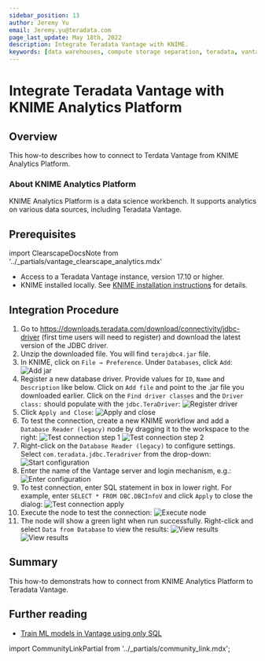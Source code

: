 ```yaml
---
sidebar_position: 13
author: Jeremy Yu
email: Jeremy.yu@teradata.com
page_last_update: May 18th, 2022
description: Integrate Teradata Vantage with KNIME.
keywords: [data warehouses, compute storage separation, teradata, vantage, cloud data platform, object storage, business intelligence, enterprise analytics]
---
```


# Integrate Teradata Vantage with KNIME Analytics Platform

## Overview

This how-to describes how to connect to Terdata Vantage from KNIME Analytics Platform.

### About KNIME Analytics Platform

KNIME Analytics Platform is a data science workbench. It supports analytics on various data sources, including Teradata Vantage.

## Prerequisites


import ClearscapeDocsNote from '../_partials/vantage_clearscape_analytics.mdx'

* Access to a Teradata Vantage instance, version 17.10 or higher.
  <ClearscapeDocsNote />
* KNIME installed locally. See [KNIME installation instructions](https://www.knime.com/installation) for details.

## Integration Procedure

1. Go to https://downloads.teradata.com/download/connectivity/jdbc-driver (first time users will need to register) and download the latest version of the JDBC driver.
2. Unzip the downloaded file. You will find `terajdbc4.jar` file.
3. In KNIME, click on `File → Preference`. Under `Databases`, click `Add`:
![Add jar](../other-integrations/images/integrate-teradata-vantage-with-knime/add-jar.png)
4. Register a new database driver. Provide values for `ID`, `Name` and `Description` like below. Click on `Add file` and point to the .jar file you downloaded earlier. Click on the `Find driver classes` and the `Driver class:` should populate with the `jdbc.TeraDriver`:
![Register driver](../other-integrations/images/integrate-teradata-vantage-with-knime/register-driver.png)
5. Click `Apply and Close`:
![Apply and close](../other-integrations/images/integrate-teradata-vantage-with-knime/apply-and-close.png)
6. To test the connection, create a new KNIME workflow and add a `Database Reader (legacy)` node by dragging it to the workspace to the right:
![Test connection step 1](../other-integrations/images/integrate-teradata-vantage-with-knime/test-connection-1.png)
![Test connection step 2](../other-integrations/images/integrate-teradata-vantage-with-knime/test-connection-2.png)
7. Right-click on the `Database Reader (legacy)` to configure settings. Select `com.teradata.jdbc.Teradriver` from the drop-down:
![Start configuration](../other-integrations/images/integrate-teradata-vantage-with-knime/start-configuration.png)
8. Enter the name of the Vantage server and login mechanism, e.g.:
![Enter configuration](../other-integrations/images/integrate-teradata-vantage-with-knime/enter-configuration.png)
9. To test connection, enter SQL statement in box in lower right. For example, enter `SELECT * FROM DBC.DBCInfoV` and click `Apply` to close the dialog:
![Test connection apply](../other-integrations/images/integrate-teradata-vantage-with-knime/test-connection-apply.png)
10. Execute the node to test the connection:
![Execute node](../other-integrations/images/integrate-teradata-vantage-with-knime/execute-node.png)
11. The node will show a green light when run successfully. Right-click and select `Data from Database` to view the results:
![View results](../other-integrations/images/integrate-teradata-vantage-with-knime/view-results.png)
![View results](../other-integrations/images/integrate-teradata-vantage-with-knime/view-results-final.png)


## Summary

This how-to demonstrats how to connect from KNIME Analytics Platform to Teradata Vantage.

## Further reading
* [Train ML models in Vantage using only SQL](./ml.md)

import CommunityLinkPartial from '../_partials/community_link.mdx';

<CommunityLinkPartial />
